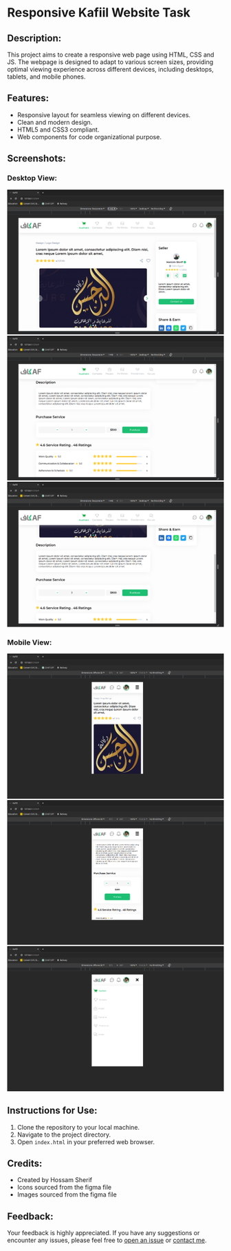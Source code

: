 # Responsive Kafiil Website Task

## Description:

This project aims to create a responsive web page using HTML, CSS and JS. The webpage is designed to adapt to various screen sizes, providing optimal viewing experience across different devices, including desktops, tablets, and mobile phones.

## Features:

- Responsive layout for seamless viewing on different devices.
- Clean and modern design.
- HTML5 and CSS3 compliant.
- Web components for code organizational purpose.

## Screenshots:

### Desktop View:
![Desktop View](assets/screenshots/desktop1.png)
![Desktop View](assets/screenshots/desktop2.png)
![Desktop View](assets/screenshots/desktop3.png)


### Mobile View:
![Mobile View](assets/screenshots/mobile1.png)
![Mobile View](assets/screenshots/mobile2.png)
![Mobile View](assets/screenshots/mobile3.png)

## Instructions for Use:

1. Clone the repository to your local machine.
2. Navigate to the project directory.
3. Open `index.html` in your preferred web browser.

## Credits:

- Created by Hossam Sherif
- Icons sourced from the figma file
- Images sourced from the figma file

## Feedback:

Your feedback is highly appreciated. If you have any suggestions or encounter any issues, please feel free to [open an issue](https://github.com/husam287/kafiil-task/issues) or [contact me](mailto:husam287@hotmail.com).
